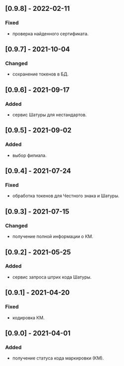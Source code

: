 ## [0.9.8] - 2022-02-11
### Fixed
- проверка найденного сертификата.

## [0.9.7] - 2021-10-04
### Changed
- сохранение токенов в БД.

## [0.9.6] - 2021-09-17
### Added
- сервис Шатуры для нестандартов.

## [0.9.5] - 2021-09-02
### Added
- выбор филиала.

## [0.9.4] - 2021-07-24
### Fixed
- обработка токенов для Честного знака и Шатуры.

## [0.9.3] - 2021-07-15
### Changed
- получение полной информации о КМ.

## [0.9.2] - 2021-05-25
### Added
- сервис запроса штрих кода Шатуры.

## [0.9.1] - 2021-04-20
### Fixed
- кодировка КМ.

## [0.9.0] - 2021-04-01
### Added
- получение статуса кода маркировки (КМ).